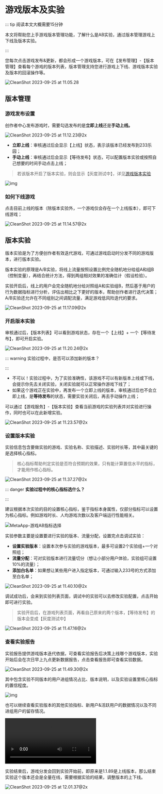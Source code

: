 # 游戏版本及实验

::: tip 阅读本文大概需要15分钟

本文将帮助您上手游戏版本管理功能，了解什么是AB实验，通过版本管理游戏上下线及版本实验。

::: 

您每次点击游戏发布&更新，都会形成一个游戏版本，可在【发布管理】-【版本管理】查看每个游戏的版本列表，版本管理支持您进行游戏上下线、游戏版本实验及版本的回滚操作等。

![CleanShot 2023-09-25 at 11.05.28](https://arkimg.ark.online/CleanShot%202023-09-25%20at%2011.05.28.webp)

## 版本管理

### 游戏发布设置

创作者中心发布游戏时，需要勾选发布的是**立即上线**还是**手动上线。**

![CleanShot 2023-09-25 at 11.12.23@2x](https://arkimg.ark.online/CleanShot%202023-09-25%20at%2011.12.23@2x.webp)

- **立即上线**：审核通过后会显示【上线】状态，表示该版本已经发布到233乐园；
- **手动上线**：审核通过后会显示【等待发布】状态，可以配置版本实验或按照自己想要的时间手动点击上线；

> 若该版本开启了版本实验，则会显示【灰度测试中】，详见[游戏版本实验](https://docs.ark.online/CreatorPortal/VersionManagement.html#版本实验)

![img](https://arkimg.ark.online/1684028257005-126.webp)

### 如何下线游戏

点击目前上线的版本（除版本实验外，一个游戏仅会存在一个上线版本），即可下线游戏；

![CleanShot 2023-09-25 at 11.14.57@2x](https://arkimg.ark.online/CleanShot%202023-09-25%20at%2011.14.57@2x.webp)

## 版本实验

版本实验是为了方便创作者有效迭代游戏，可通过游戏启动时分发不同的游戏版本，进行版本实验。

版本实验的原理是A/B实验，将线上流量按照设置比例完全随机地分给组A和组B（控制变量），再结合统计方法，得到两组相对效果的准确估计（假设检验）。

实验开启后，线上的用户会完全随机地分给对照组A和实验组B，然后基于用户的行为数据指标进行分析，评估出相比之下更好的版本，帮助创作者进行迭代决策；A/B实验还允许在不同组别之间调配流量，满足游戏低风险迭代的要求。

![CleanShot 2023-09-25 at 11.17.09@2x](https://arkimg.ark.online/CleanShot%202023-09-25%20at%2011.17.09@2x.webp)

### 开启版本实验

审核通过后，【版本列表】可以看到游戏状态，存在一个【上线】+ 一个【等待发布】，即可开启实验。

![CleanShot 2023-09-25 at 11.20.24@2x](https://arkimg.ark.online/CleanShot%202023-09-25%20at%2011.20.24@2x.webp)

::: warning 实验过程中，是否可以添加新的版本？

::: 

- 不可以！实验过程中，为了实验准确性，该游戏不可以有新版本上线或下线，会提示你先去关闭实验，关闭实验就可以正常操作游戏下线了；
- 如果这个游戏正在实验中，再发布一个立即上线的版本，审核通过后也不会立即上线，是**等待发布**的状态，需要实验关闭后，再去手动操作上线；

可以通过【游戏服务】-【版本实验】查看当前游戏的实验列表并对实验进行操作，同时也可以在此新增实验。

![CleanShot 2023-09-25 at 11.23.57@2x](https://arkimg.ark.online/CleanShot%202023-09-25%20at%2011.23.57@2x.webp)

### 设置版本实验

实验信息包含要做实验的游戏、实验名称、实验描述、实验时长等，其中最关键的是选择核心指标。

> 核心指标帮助判定实验是否符合预期的效果，只有能计算置信水平的指标，才能用作核心指标。

![CleanShot 2023-09-25 at 11.37.27@2x](https://arkimg.ark.online/CleanShot%202023-09-25%20at%2011.37.27@2x.webp)

::: danger **实验过程中的核心指标选什么？**

::: 

建议根据本次实验的目的设置核心指标，鉴于指标本身属性，仅部分指标可以设置为核心指标。例如游戏时长、人均游戏次数以及客户端运行性能相关。

![MetaApp-游戏AB指标选择](https://arkimg.ark.online/MetaApp-%E6%B8%B8%E6%88%8FAB%E6%8C%87%E6%A0%87%E9%80%89%E6%8B%A9.webp)

实验参数主要是设置要进行实验的版本、流量分配，设置完点击调试实验：

- **设置实验版本**：设置本次参与实验的游戏版本，最多可设置2个实验组+一个对照组；
- **流量分配**：可对实验版本进行流量切分（想让小部分用户体验，实验组可设置10%的流量）；
- **添加白名单**：如果想让某些用户进入指定版本，可通过输入233号的方式添加至白名单；

![CleanShot 2023-09-25 at 11.40.10@2x](https://arkimg.ark.online/CleanShot%202023-09-25%20at%2011.40.10@2x.webp)

调试成功后，会来到实验列表页面，调试中的实验可以去修改实验配置，点击开始即可进行实验。

> 实验开启后，在游戏列表页面，再看自己原来的两个版本，【等待发布】的版本会变成【灰度测试中】

![CleanShot 2023-09-25 at 11.47.16@2x](https://arkimg.ark.online/CleanShot%202023-09-25%20at%2011.47.16@2x.webp)

### **查看实验报告**

实验报告提供游戏版本迭代依据，可查看实验报告后决策上线哪个游戏版本，实验开始后会在次日早上九点更新数据报告，点击查看报告即可查看实验数据。

![CleanShot 2023-09-25 at 11.49.30@2x](https://arkimg.ark.online/CleanShot%202023-09-25%20at%2011.49.30@2x.webp)

其中包含实验不同版本的用户进组情况占比、版本说明，以及实验设置里核心指标的置信程度。

![img](https://arkimg.ark.online/1684028257005-134.webp)

也可以继续查看实验版本的其他实验指标、新用户&活跃用户的数据情况以及不同进组用户的留存情况。

<video controls src="https://cdn.233xyx.com/online/wTD5FmK86drq1695614338345.mp4"></video>

实验结束后，游戏分发会回到实验开始前，即原来是1.1.89是上线版本，那么结束实验这个版本还会是全量在线，需要根据实验的结果，调整版本的上下线。

![CleanShot 2023-09-25 at 12.01.37@2x](https://arkimg.ark.online/CleanShot%202023-09-25%20at%2012.01.37@2x.webp)

